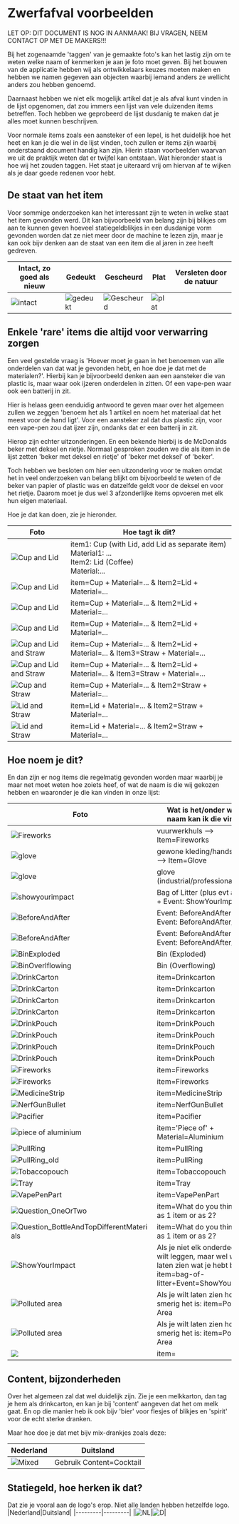 # Zwerfafval voorbeelden

LET OP: DIT DOCUMENT IS NOG IN AANMAAK! BIJ VRAGEN, NEEM CONTACT OP MET DE MAKERS!!!


Bij het zogenaamde 'taggen' van je gemaakte foto's kan het lastig zijn om te weten welke naam of kenmerken je aan je foto moet geven. Bij het bouwen van de applicatie hebben wij als ontwikkelaars keuzes moeten maken en hebben we namen gegeven aan objecten waarbij iemand anders ze wellicht anders zou hebben genoemd.

Daarnaast hebben we niet elk mogelijk artikel dat je als afval kunt vinden in de lijst opgenomen, dat zou immers een lijst van vele duizenden items betreffen. Toch hebben we geprobeerd de lijst dusdanig te maken dat je alles moet kunnen beschrijven.

Voor normale items zoals een aansteker of een lepel, is het duidelijk hoe het heet en kan je die wel in de lijst vinden, toch zullen er items zijn waarbij onderstaand document handig kan zijn. Hierin staan voorbeelden waarvan we uit de praktijk weten dat er twijfel kan ontstaan. Wat hieronder staat is hoe wij het zouden taggen. Het staat je uiteraard vrij om hiervan af te wijken als je daar goede redenen voor hebt.

## De staat van het item
Voor sommige onderzoeken kan het interessant zijn te weten in welke staat het item gevonden werd. Dit kan bijvoorbeeld van belang zijn bij blikjes om aan te kunnen geven hoeveel statiegeldblikjes in een dusdanige vorm gevonden worden dat ze niet meer door de machine te lezen zijn, maar je kan ook bijv denken aan de staat van een item die al jaren in zee heeft gedreven.

|Intact, zo goed als nieuw|Gedeukt|Gescheurd|Plat|Versleten door de natuur|
|-------------------------|-------|---------|----|------------------------|
|![intact](assets/images/examples/State_intact.jpg)|![gedeukt](assets/images/examples/State_dented.jpg)|![Gescheurd](assets/images/examples/State_shredded.jpg)|![plat](assets/images/examples/State_flat.jpg)|

## Enkele 'rare' items die altijd voor verwarring zorgen
Een veel gestelde vraag is 'Hoever moet je gaan in het benoemen van alle onderdelen van dat wat je gevonden hebt, en hoe doe je dat met de materialen?'. Hierbij kan je bijvoorbeeld denken aan een aansteker die van plastic is, maar waar ook ijzeren onderdelen in zitten. Of een vape-pen waar ook een batterij in zit.

Hier is helaas geen eenduidig antwoord te geven maar over het algemeen zullen we zeggen 'benoem het als 1 artikel en noem het materiaal dat het meest voor de hand ligt'. Voor een aansteker zal dat dus plastic zijn, voor een vape-pen zou dat ijzer zijn, ondanks dat er een batterij in zit.

Hierop zijn echter uitzonderingen. En een bekende hierbij is de McDonalds beker met deksel en rietje.
Normaal gesproken zouden we die als item in de lijst zetten 'beker met deksel en rietje' of 'beker met deksel' of 'beker'.

Toch hebben we besloten om hier een uitzondering voor te maken omdat het in veel onderzoeken van belang blijkt om bijvoorbeeld te weten of de beker van papier of plastic was en datzelfde geldt voor de deksel en voor het rietje. Daarom moet je dus wel 3 afzonderlijke items opvoeren met elk hun eigen materiaal.

Hoe je dat kan doen, zie je hieronder.

|Foto                                         |Hoe tagt ik dit?                             |
|---------------------------------------------|---------------------------------------------|
|![Cup and Lid](assets/images/examples/CupLid1.jpg)|item1: Cup (with Lid, add Lid as separate item)<br>Material1: ...<br>Item2: Lid (Coffee)<br>Material:...|
|![Cup and Lid](assets/images/examples/CupLid2.jpg)|item=Cup + Material=... & Item2=Lid + Material=...|
|![Cup and Lid](assets/images/examples/CupLid3.jpg)|item=Cup + Material=... & Item2=Lid + Material=...|
|![Cup and Lid](assets/images/examples/CupLid4.jpg)|item=Cup + Material=... & Item2=Lid + Material=...|
|![Cup and Lid and Straw](assets/images/examples/CupLidStraw1.jpg)|item=Cup + Material=... & Item2=Lid + Material=... & Item3=Straw + Material=...|
|![Cup and Lid and Straw](assets/images/examples/CupLidStraw2.jpg)|item=Cup + Material=... & Item2=Lid + Material=... & Item3=Straw + Material=...|
|![Cup and Straw](assets/images/examples/CupStraw.jpg)|item=Cup + Material=... & Item2=Straw + Material=...|
|![Lid and Straw](assets/images/examples/LidStraw1.jpg)|item=Lid + Material=... & Item2=Straw + Material=...|
|![Lid and Straw](assets/images/examples/LidStraw2.jpg)|item=Lid + Material=... & Item2=Straw + Material=...|

## Hoe noem je dit?
En dan zijn er nog items die regelmatig gevonden worden maar waarbij je maar net moet weten hoe zoiets heef, of wat de naam is die wij gekozen hebben en waaronder je die kan vinden in onze lijst:

|Foto                                                   |Wat is het/onder welke naam kan ik die vinden|
|-------------------------------------------------------|---------------------------------------------|
|![Fireworks](assets/images/examples/huls-vuurwerk.jpg) |vuurwerkhuls --> Item=Fireworks|
|![glove](assets/images/examples/glove.jpg)             |gewone kleding/handschoen --> Item=Glove|
|![glove](assets/images/examples/glove_professional.jpg)|glove (industrial/professional)|
|![showyourimpact](assets/images/examples/BagOfLitter.jpg)|Bag of Litter (plus evt aantal) + Event: ShowYourImpact|
|![BeforeAndAfter](assets/images/examples/BeforeAndAfter_Before.jpg)|Event: BeforeAndAfter + Event: BeforeAndAfter_Before|
|![BeforeAndAfter](assets/images/examples/BeforeAndAfter_After.jpg)|Event: BeforeAndAfter + Event: BeforeAndAfter_After|
|![BinExploded](assets/images/examples/BinExploded1.jpg)|Bin (Exploded)|
|![BinOverlflowing](assets/images/examples/BinOverlflowing.jpg)|Bin (Overflowing)|
|![DrinkCarton](assets/images/examples/DrinkCarton1.jpg)|item=Drinkcarton|
|![DrinkCarton](assets/images/examples/DrinkCarton2.jpg)|item=Drinkcarton|
|![DrinkCarton](assets/images/examples/DrinkCarton3.jpg)|item=Drinkcarton|
|![DrinkCarton](assets/images/examples/DrinkCarton4.jpg)|item=Drinkcarton|
|![DrinkPouch](assets/images/examples/DrinkPouch1.jpg)|item=DrinkPouch|
|![DrinkPouch](assets/images/examples/DrinkPouch2.jpg)|item=DrinkPouch|
|![DrinkPouch](assets/images/examples/DrinkPouch3.jpg)|item=DrinkPouch|
|![DrinkPouch](assets/images/examples/DrinkPouch4.jpg)|item=DrinkPouch|
|![Fireworks](assets/images/examples/Fireworks.jpg)|item=Fireworks|
|![Fireworks](assets/images/examples/huls-vuurwerk.jpg)|item=Fireworks|
|![MedicineStrip](assets/images/examples/MedicineStrip.jpg)|item=MedicineStrip|
|![NerfGunBullet](assets/images/examples/NerfGunBullet.jpg)|item=NerfGunBullet|
|![Pacifier](assets/images/examples/Pacifier.jpg)|item=Pacifier|
|![piece of aluminium](assets/images/examples/piece%20of%20aluminium.jpg)|item='Piece of' + Material=Aluminium|
|![PullRing](assets/images/examples/PullRing.jpg)|item=PullRing|
|![PullRing_old](assets/images/examples/PullRing_old.jpg)|item=PullRing|
|![Tobaccopouch](assets/images/examples/Tobaccopouch.jpg)|item=Tobaccopouch|
|![Tray](assets/images/examples/Tray.jpg)|item=Tray|
|![VapePenPart](assets/images/examples/VapePenPart.jpg)|item=VapePenPart|
|![Question_OneOrTwo](assets/images/examples/Question_OneOrTwo.jpg)|item=What do you think? Tag as 1 item or as 2?|
|![Question_BottleAndTopDifferentMaterials](assets/images/examples/Question_BottleAndTopDifferentMaterials.jpg)|item=What do you think? Tag as 1 item or as 2?|
|![ShowYourImpact](assets/images/examples/ShowYourImpact.jpg)|Als je niet elk onderdeel vast wilt leggen, maar wel wil laten zien wat je hebt bereikt: item=bag-of-litter+Event=ShowYourImpact|
|![Polluted area](assets/images/examples/Polluted%20area.jpg)|Als je wilt laten zien hoe smerig het is: item=Polluted Area|
|![Polluted area](assets/images/examples/polluted%20area%20or%20before.jpg)|Als je wilt laten zien hoe smerig het is: item=Polluted Area|
|![](assets/images/examples/.jpg)|item=|


## Content, bijzonderheden
Over het algemeen zal dat wel duidelijk zijn. Zie je een melkkarton, dan tag je hem als drinkcarton, en kan je bij 'content' aangeven dat het om melk gaat. En op die manier heb ik ook bijv 'bier' voor flesjes of blikjes en 'spirit' voor de echt sterke dranken.

Maar hoe doe je dat met bijv mix-drankjes zoals deze:

|Nederland|Duitsland|
|---------|---------|
|![Mixed](assets/images/examples/Content_Cocktail.jpg)|Gebruik Content=Cocktail


## Statiegeld, hoe herken ik dat?
Dat zie je vooral aan de logo's erop. Niet alle landen hebben hetzelfde logo.
|Nederland|Duitsland|
|---------|---------|
|![NL](assets/images/examples/Deposit_Netherlands.jpg)|![D](assets/images/examples/Deposit_Germany.jpg)|
